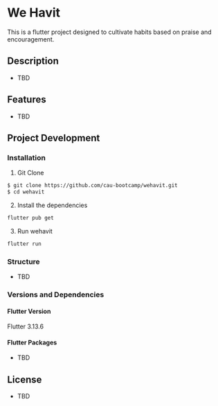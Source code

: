 # We Havit

This is a flutter project designed to cultivate habits based on praise and encouragement.

## Description

* TBD

## Features

* TBD

## Project Development

### Installation

1. Git Clone 

```bash
$ git clone https://github.com/cau-bootcamp/wehavit.git 
$ cd wehavit
```

2. Install the dependencies

```bash
flutter pub get
```

3. Run wehavit

```bash
flutter run
```
### Structure

* TBD

### Versions and Dependencies

#### Flutter Version

Flutter 3.13.6

#### Flutter Packages

* TBD

## License

* TBD
